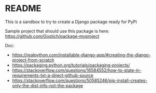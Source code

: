 # README

This is a sandbox to try to create a Django package ready for PyPi

Sample project that should use this package is here: https://github.com/Gostich/package-myproject

Doc:

- https://realpython.com/installable-django-app/#creating-the-django-project-from-scratch
- https://packaging.python.org/tutorials/packaging-projects/
- https://stackoverflow.com/questions/16584552/how-to-state-in-requirements-txt-a-direct-github-source
- https://stackoverflow.com/questions/50585246/pip-install-creates-only-the-dist-info-not-the-package
